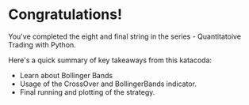 # Congratulations!
You've completed the eight and final string in the series - Quantitatoive Trading with Python.

Here's a quick summary of key takeaways from this katacoda:

* Learn about Bollinger Bands
* Usage of the CrossOver and BollingerBands indicator.
* Final running and plotting of the strategy.